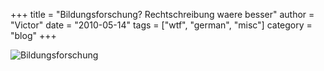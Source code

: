 +++
title = "Bildungsforschung? Rechtschreibung waere besser"
author = "Victor"
date = "2010-05-14"
tags = ["wtf", "german", "misc"]
category = "blog"
+++

![Bildungsforschung](/posts/img/2010/163/2zgrpe1.jpg)
